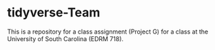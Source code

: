 # tidyverse-Team
This is a repository for a class assignment (Project G) for a class at the University of South Carolina (EDRM 718).
